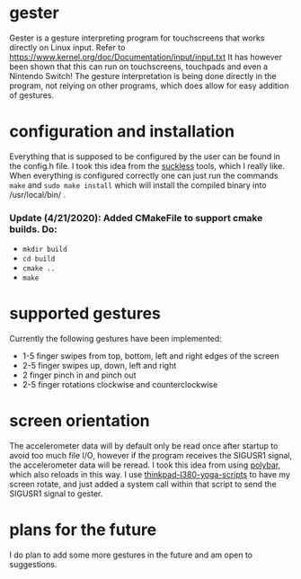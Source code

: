 # gester
Gester is a gesture interpreting program for  touchscreens that works directly on Linux input. Refer to https://www.kernel.org/doc/Documentation/input/input.txt
It has however been shown that this can run on touchscreens, touchpads and even a Nintendo Switch!
The gesture interpretation is being done directly in the program, not relying on other programs, which does allow for easy addition of gestures.

# configuration and installation
Everything that is supposed to be configured by the user can be found in the config.h file. 
I took this idea from the [suckless](https://suckless.org) tools, which I really like.
When everything is configured correctly one can just run the commands ```make``` and ```sudo make install``` which will install the compiled binary into /usr/local/bin/ .

### Update (4/21/2020): Added CMakeFile to support cmake builds. Do:
- `mkdir build`
- `cd build`
- `cmake ..` 
- `make`

# supported gestures
Currently the following gestures have been implemented:
* 1-5 finger swipes from top, bottom, left and right edges of the screen
* 2-5 finger swipes up, down, left and right
* 2 finger pinch in and pinch out
* 2-5 finger rotations clockwise and counterclockwise

# screen orientation
The accelerometer data will by default only be read once after startup to avoid too much file I/O, however if the program receives the SIGUSR1 signal, the accelerometer data will be reread.
I took this idea from using [polybar](https://github.com/polybar/polybar), which also reloads in this way. I use [thinkpad-l380-yoga-scripts](https://github.com/ffejery/thinkpad-l380-yoga-scripts)
to have my screen rotate, and just added a system call within that script to send the SIGUSR1 signal to gester.

# plans for the future
I do plan to add some more gestures in the future and am open to suggestions.
